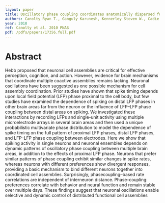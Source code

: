 ```yaml
---
layout: paper
title: Oscillatory phase coupling coordinates anatomically dispersed functional cell assemblies
authors: Canolty Ryan T., Ganguly Karunesh, Kennerley Steven W., Cadie Charles F., Koepsell Kilian, Wallis Jonathan D., Carmena Jose M.
year: 2010
ref: Canolty et al. 2010 PNAS
pdf: /pdfs/papers/17356.full.pdf
---
```


# Abstract

Hebb proposed that neuronal cell assemblies are critical for effective
perception, cognition, and action. However, evidence for brain mechanisms that coordinate multiple coactive assemblies remains lacking.
Neuronal oscillations have been suggested as one possible mechanism for cell assembly coordination. Prior studies have shown that
spike timing depends upon local field potential (LFP) phase proximal
to the cell body, but few studies have examined the dependence of
spiking on distal LFP phases in other brain areas far from the neuron
or the influence of LFP–LFP phase coupling between distal areas on
spiking. We investigated these interactions by recording LFPs and
single-unit activity using multiple microelectrode arrays in several
brain areas and then used a unique probabilistic multivariate phase
distribution to model the dependence of spike timing on the full
pattern of proximal LFP phases, distal LFP phases, and LFP–LFP phase
coupling between electrodes. Here we show that spiking activity
in single neurons and neuronal ensembles depends on dynamic
patterns of oscillatory phase coupling between multiple brain
areas, in addition to the effects of proximal LFP phase. Neurons that
prefer similar patterns of phase coupling exhibit similar changes in
spike rates, whereas neurons with different preferences show divergent responses, providing a basic mechanism to bind different neurons together into coordinated cell assemblies. Surprisingly, phasecoupling–based rate correlations are independent of interneuron distance. Phase-coupling preferences correlate with behavior and neural
function and remain stable over multiple days. These findings suggest
that neuronal oscillations enable selective and dynamic control of
distributed functional cell assemblies